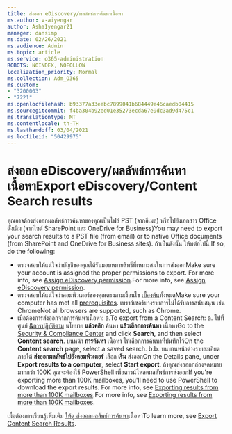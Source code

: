 ```yaml
---
title: ส่งออก eDiscovery/ผลลัพธ์การค้นหาเนื้อหา
ms.author: v-aiyengar
author: AshaIyengar21
manager: dansimp
ms.date: 02/26/2021
ms.audience: Admin
ms.topic: article
ms.service: o365-administration
ROBOTS: NOINDEX, NOFOLLOW
localization_priority: Normal
ms.collection: Adm_O365
ms.custom:
- "3200003"
- "7221"
ms.openlocfilehash: b93377a33eebc7899041b684449e46caedb04415
ms.sourcegitcommit: f4ba304b92ed01e35273ecda67e9dc3ad9d475c1
ms.translationtype: MT
ms.contentlocale: th-TH
ms.lasthandoff: 03/04/2021
ms.locfileid: "50429975"
---
```

# <a name="export-ediscoverycontent-search-results"></a><span data-ttu-id="e588c-102">ส่งออก eDiscovery/ผลลัพธ์การค้นหาเนื้อหา</span><span class="sxs-lookup"><span data-stu-id="e588c-102">Export eDiscovery/Content Search results</span></span>

<span data-ttu-id="e588c-103">คุณอาจต้องส่งออกผลลัพธ์การค้นหาของคุณเป็นไฟล์ PST (จากอีเมล) หรือไปยังเอกสาร Office ดั้งเดิม (จากไซต์ SharePoint และ OneDrive for Business)</span><span class="sxs-lookup"><span data-stu-id="e588c-103">You may need to export your search results to a PST file (from email) or to native Office documents (from SharePoint and OneDrive for Business sites).</span></span> <span data-ttu-id="e588c-104">ถ้าเป็นดังนั้น ให้ทต่อไปนี้:</span><span class="sxs-lookup"><span data-stu-id="e588c-104">If so, do the following:</span></span>

- <span data-ttu-id="e588c-105">ตรวจสอบให้แน่ใจว่าบัญชีของคุณได้รับมอบหมายสิทธิ์ที่เหมาะสมในการส่งออก</span><span class="sxs-lookup"><span data-stu-id="e588c-105">Make sure your account is assigned the proper permissions to export.</span></span> <span data-ttu-id="e588c-106">For more info, see [Assign eDiscovery permission](https://go.microsoft.com/fwlink/?linkid=2102406).</span><span class="sxs-lookup"><span data-stu-id="e588c-106">For more info, see [Assign eDiscovery permission](https://go.microsoft.com/fwlink/?linkid=2102406).</span></span>
- <span data-ttu-id="e588c-107">ตรวจสอบให้แน่ใจว่าคอมพิวเตอร์ของคุณตรงตามเงื่อนไข [เบื้องต้น](https://docs.microsoft.com/office365/securitycompliance/export-search-results#before-you-begin)ทั้งหมด</span><span class="sxs-lookup"><span data-stu-id="e588c-107">Make sure your computer has met all [prerequisites](https://docs.microsoft.com/office365/securitycompliance/export-search-results#before-you-begin).</span></span> <span data-ttu-id="e588c-108">เบราว์เซอร์บางรายการไม่ได้รับการสนับสนุน เช่น Chrome</span><span class="sxs-lookup"><span data-stu-id="e588c-108">Not all browsers are supported, such as Chrome.</span></span>
- <span data-ttu-id="e588c-109">เมื่อต้องการส่งออกจากการค้นหาเนื้อหา: a.</span><span class="sxs-lookup"><span data-stu-id="e588c-109">To export from a Content Search: a.</span></span> <span data-ttu-id="e588c-110">ไปที่ศูนย์ [&การปฏิบัติตาม](https://protection.office.com/contentsearch) นโยบาย **แล้วคลิก** ค้นหา **แล้วเลือกการค้นหา** เนื้อหา</span><span class="sxs-lookup"><span data-stu-id="e588c-110">Go to the [Security & Compliance Center](https://protection.office.com/contentsearch) and click **Search**, and then select **Content search**.</span></span> <span data-ttu-id="e588c-111">บนหน้า **การค้นหา** เนื้อหา ให้เลือกการค้นหาที่บันทึกไว้</span><span class="sxs-lookup"><span data-stu-id="e588c-111">On the **Content search** page, select a saved search.</span></span>
    <span data-ttu-id="e588c-112">b.</span><span class="sxs-lookup"><span data-stu-id="e588c-112">b.</span></span> <span data-ttu-id="e588c-113">บนบานหน้าต่างรายละเอียด ภายใต้ **ส่งออกผลลัพธ์ไปยังคอมพิวเตอร์** เลือก **เริ่ม** ส่งออก</span><span class="sxs-lookup"><span data-stu-id="e588c-113">On the Details pane, under **Export results to a computer**, select **Start export**.</span></span> <span data-ttu-id="e588c-114">ถ้าคุณส่งออกกล่องจดหมายมากกว่า 100K คุณจะต้องใช้ PowerShell เพื่อดาวน์โหลดผลลัพธ์การส่งออก</span><span class="sxs-lookup"><span data-stu-id="e588c-114">If you're exporting more than 100K mailboxes, you'll need to use PowerShell to download the export results.</span></span> <span data-ttu-id="e588c-115">For more info, see [Exporting results from more than 100K mailboxes](https://go.microsoft.com/fwlink/?linkid=2143861).</span><span class="sxs-lookup"><span data-stu-id="e588c-115">For more info, see [Exporting results from more than 100K mailboxes](https://go.microsoft.com/fwlink/?linkid=2143861).</span></span>

<span data-ttu-id="e588c-116">เมื่อต้องการเรียนรู้เพิ่มเติม [ให้ดู ส่งออกผลลัพธ์การค้นหา](https://go.microsoft.com/fwlink/?linkid=2102118)เนื้อหา</span><span class="sxs-lookup"><span data-stu-id="e588c-116">To learn more, see [Export Content Search Results](https://go.microsoft.com/fwlink/?linkid=2102118).</span></span>